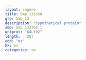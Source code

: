 ```yaml
---
layout: smgene
title: Smp_133360
grp: Smp_13
description: "hypothetical protein"
smp: Smp_133360.1
uniprot: "G4LY92"
length:   207
cdd: "ns"
kk: ns
categories: sm
---
```


